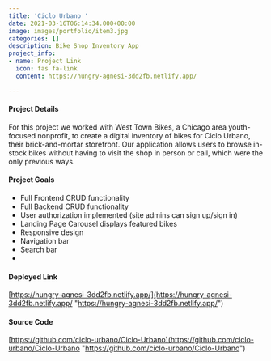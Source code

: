 ```yaml
---
title: 'Ciclo Urbano '
date: 2021-03-16T06:14:34.000+00:00
image: images/portfolio/item3.jpg
categories: []
description: Bike Shop Inventory App
project_info:
- name: Project Link
  icon: fas fa-link
  content: https://hungry-agnesi-3dd2fb.netlify.app/

---
```

#### Project Details

For this project we worked with West Town Bikes, a Chicago area youth-focused nonprofit, to create a digital inventory of bikes for Ciclo Urbano, their brick-and-mortar storefront. Our application allows users to browse in-stock bikes without having to visit the shop in person or call, which were the only previous ways.

#### Project Goals

* Full Frontend CRUD functionality
* Full Backend CRUD functionality
* User authorization implemented (site admins can sign up/sign in)
* Landing Page Carousel displays featured bikes
* Responsive design
* Navigation bar
* Search bar
* 

#### Deployed Link

[https://hungry-agnesi-3dd2fb.netlify.app/](https://hungry-agnesi-3dd2fb.netlify.app/ "https://hungry-agnesi-3dd2fb.netlify.app/")

#### Source Code

[https://github.com/ciclo-urbano/Ciclo-Urbano](https://github.com/ciclo-urbano/Ciclo-Urbano "https://github.com/ciclo-urbano/Ciclo-Urbano")